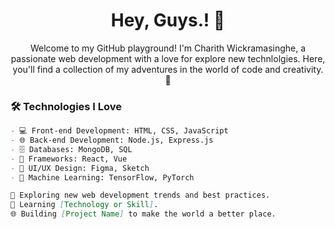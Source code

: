 <h1 align="center">Hey, Guys.! 👋</h1>

<p align="center">
  Welcome to my GitHub playground! I'm Charith Wickramasinghe, a passionate web development with a love for explore new technlolgies. Here, you'll find a collection of my adventures in the world of code and creativity. 🚀
</p>

### 🛠️ Technologies I Love

```markdown
- 💻 Front-end Development: HTML, CSS, JavaScript
- 🌐 Back-end Development: Node.js, Express.js
- 🗄️ Databases: MongoDB, SQL
- 🚀 Frameworks: React, Vue
- 🎨 UI/UX Design: Figma, Sketch
- 🤖 Machine Learning: TensorFlow, PyTorch

🔭 Exploring new web development trends and best practices.
📘 Learning [Technology or Skill].
🌐 Building [Project Name] to make the world a better place.

